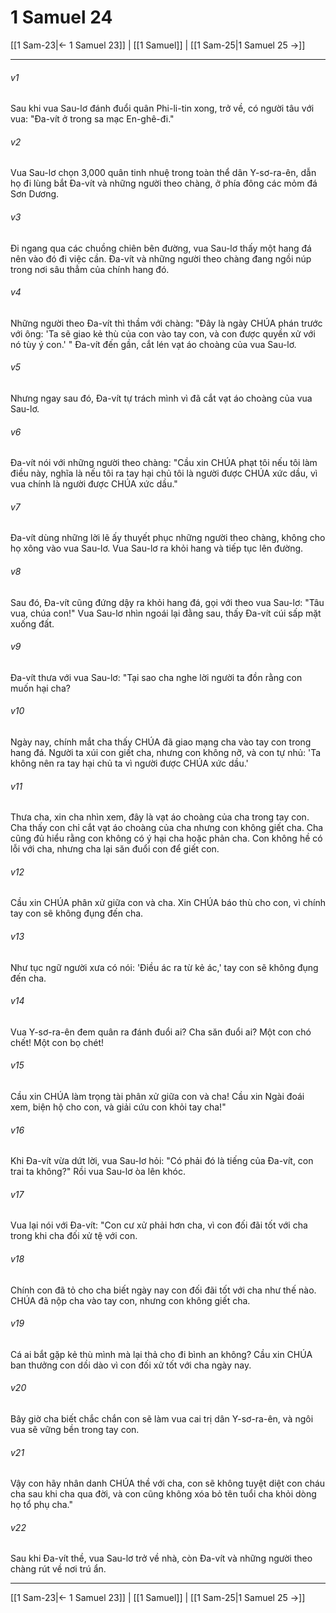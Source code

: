# 1 Samuel 24

[[1 Sam-23|← 1 Samuel 23]] | [[1 Samuel]] | [[1 Sam-25|1 Samuel 25 →]]
***



###### v1 
Sau khi vua Sau-lơ đánh đuổi quân Phi-li-tin xong, trở về, có người tâu với vua: "Đa-vít ở trong sa mạc En-ghê-đi." 

###### v2 
Vua Sau-lơ chọn 3,000 quân tinh nhuệ trong toàn thể dân Y-sơ-ra-ên, dẫn họ đi lùng bắt Đa-vít và những người theo chàng, ở phía đông các mỏm đá Sơn Dương. 

###### v3 
Đi ngang qua các chuồng chiên bên đường, vua Sau-lơ thấy một hang đá nên vào đó đi việc cần. Đa-vít và những người theo chàng đang ngồi núp trong nơi sâu thẳm của chính hang đó. 

###### v4 
Những người theo Đa-vít thì thầm với chàng: "Đây là ngày CHÚA phán trước với ông: 'Ta sẽ giao kẻ thù của con vào tay con, và con được quyền xử với nó tùy ý con.' " Đa-vít đến gần, cắt lén vạt áo choàng của vua Sau-lơ. 

###### v5 
Nhưng ngay sau đó, Đa-vít tự trách mình vì đã cắt vạt áo choàng của vua Sau-lơ. 

###### v6 
Đa-vít nói với những người theo chàng: "Cầu xin CHÚA phạt tôi nếu tôi làm điều này, nghĩa là nếu tôi ra tay hại chủ tôi là người được CHÚA xức dầu, vì vua chính là người được CHÚA xức dầu." 

###### v7 
Đa-vít dùng những lời lẽ ấy thuyết phục những người theo chàng, không cho họ xông vào vua Sau-lơ. Vua Sau-lơ ra khỏi hang và tiếp tục lên đường. 

###### v8 
Sau đó, Đa-vít cũng đứng dậy ra khỏi hang đá, gọi với theo vua Sau-lơ: "Tâu vua, chúa con!" Vua Sau-lơ nhìn ngoái lại đằng sau, thấy Đa-vít cúi sấp mặt xuống đất. 

###### v9 
Đa-vít thưa với vua Sau-lơ: "Tại sao cha nghe lời người ta đồn rằng con muốn hại cha? 

###### v10 
Ngày nay, chính mắt cha thấy CHÚA đã giao mạng cha vào tay con trong hang đá. Người ta xúi con giết cha, nhưng con không nỡ, và con tự nhủ: 'Ta không nên ra tay hại chủ ta vì người được CHÚA xức dầu.' 

###### v11 
Thưa cha, xin cha nhìn xem, đây là vạt áo choàng của cha trong tay con. Cha thấy con chỉ cắt vạt áo choàng của cha nhưng con không giết cha. Cha cũng đủ hiểu rằng con không có ý hại cha hoặc phản cha. Con không hề có lỗi với cha, nhưng cha lại săn đuổi con để giết con. 

###### v12 
Cầu xin CHÚA phân xử giữa con và cha. Xin CHÚA báo thù cho con, vì chính tay con sẽ không đụng đến cha. 

###### v13 
Như tục ngữ người xưa có nói: 'Điều ác ra từ kẻ ác,' tay con sẽ không đụng đến cha. 

###### v14 
Vua Y-sơ-ra-ên đem quân ra đánh đuổi ai? Cha săn đuổi ai? Một con chó chết! Một con bọ chét! 

###### v15 
Cầu xin CHÚA làm trọng tài phân xử giữa con và cha! Cầu xin Ngài đoái xem, biện hộ cho con, và giải cứu con khỏi tay cha!" 

###### v16 
Khi Đa-vít vừa dứt lời, vua Sau-lơ hỏi: "Có phải đó là tiếng của Đa-vít, con trai ta không?" Rồi vua Sau-lơ òa lên khóc. 

###### v17 
Vua lại nói với Đa-vít: "Con cư xử phải hơn cha, vì con đối đãi tốt với cha trong khi cha đối xử tệ với con. 

###### v18 
Chính con đã tỏ cho cha biết ngày nay con đối đãi tốt với cha như thế nào. CHÚA đã nộp cha vào tay con, nhưng con không giết cha. 

###### v19 
Cá ai bắt gặp kẻ thù mình mà lại thả cho đi bình an không? Cầu xin CHÚA ban thưởng con dồi dào vì con đối xử tốt với cha ngày nay. 

###### v20 
Bây giờ cha biết chắc chắn con sẽ làm vua cai trị dân Y-sơ-ra-ên, và ngôi vua sẽ vững bền trong tay con. 

###### v21 
Vậy con hãy nhân danh CHÚA thề với cha, con sẽ không tuyệt diệt con cháu cha sau khi cha qua đời, và con cũng không xóa bỏ tên tuổi cha khỏi dòng họ tổ phụ cha." 

###### v22 
Sau khi Đa-vít thề, vua Sau-lơ trở về nhà, còn Đa-vít và những người theo chàng rút về nơi trú ẩn.

***
[[1 Sam-23|← 1 Samuel 23]] | [[1 Samuel]] | [[1 Sam-25|1 Samuel 25 →]]

